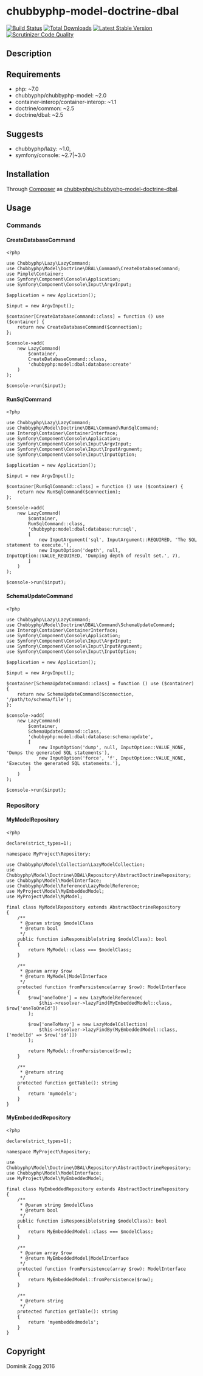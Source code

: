# chubbyphp-model-doctrine-dbal

[![Build Status](https://api.travis-ci.org/chubbyphp/chubbyphp-model-doctrine-dbal.png?branch=master)](https://travis-ci.org/chubbyphp/chubbyphp-model-doctrine-dbal)
[![Total Downloads](https://poser.pugx.org/chubbyphp/chubbyphp-model-doctrine-dbal/downloads.png)](https://packagist.org/packages/chubbyphp/chubbyphp-model-doctrine-dbal)
[![Latest Stable Version](https://poser.pugx.org/chubbyphp/chubbyphp-model-doctrine-dbal/v/stable.png)](https://packagist.org/packages/chubbyphp/chubbyphp-model-doctrine-dbal)
[![Scrutinizer Code Quality](https://scrutinizer-ci.com/g/chubbyphp/chubbyphp-model-doctrine-dbal/badges/quality-score.png?b=master)](https://scrutinizer-ci.com/g/chubbyphp/chubbyphp-model-doctrine-dbal/?branch=master)

## Description

## Requirements

 * php: ~7.0
 * chubbyphp/chubbyphp-model: ~2.0
 * container-interop/container-interop: ~1.1
 * doctrine/common: ~2.5
 * doctrine/dbal: ~2.5

## Suggests

 * chubbyphp/lazy: ~1.0,
 * symfony/console: ~2.7|~3.0

## Installation

Through [Composer](http://getcomposer.org) as [chubbyphp/chubbyphp-model-doctrine-dbal][1].

## Usage

### Commands

#### CreateDatabaseCommand

```{.php}
<?php

use Chubbyphp\Lazy\LazyCommand;
use Chubbyphp\Model\Doctrine\DBAL\Command\CreateDatabaseCommand;
use Pimple\Container;
use Symfony\Component\Console\Application;
use Symfony\Component\Console\Input\ArgvInput;

$application = new Application();

$input = new ArgvInput();

$container[CreateDatabaseCommand::class] = function () use ($container) {
    return new CreateDatabaseCommand($connection);
};

$console->add(
    new LazyCommand(
        $container,
        CreateDatabaseCommand::class,
        'chubbyphp:model:dbal:database:create'
    )
);

$console->run($input);
```

#### RunSqlCommand

```{.php}
<?php

use Chubbyphp\Lazy\LazyCommand;
use Chubbyphp\Model\Doctrine\DBAL\Command\RunSqlCommand;
use Interop\Container\ContainerInterface;
use Symfony\Component\Console\Application;
use Symfony\Component\Console\Input\ArgvInput;
use Symfony\Component\Console\Input\InputArgument;
use Symfony\Component\Console\Input\InputOption;

$application = new Application();

$input = new ArgvInput();

$container[RunSqlCommand::class] = function () use ($container) {
    return new RunSqlCommand($connection);
};

$console->add(
    new LazyCommand(
        $container,
        RunSqlCommand::class,
        'chubbyphp:model:dbal:database:run:sql',
        [
            new InputArgument('sql', InputArgument::REQUIRED, 'The SQL statement to execute.'),
            new InputOption('depth', null, InputOption::VALUE_REQUIRED, 'Dumping depth of result set.', 7),
        ]
    )
);

$console->run($input);
```

#### SchemaUpdateCommand

```{.php}
<?php

use Chubbyphp\Lazy\LazyCommand;
use Chubbyphp\Model\Doctrine\DBAL\Command\SchemaUpdateCommand;
use Interop\Container\ContainerInterface;
use Symfony\Component\Console\Application;
use Symfony\Component\Console\Input\ArgvInput;
use Symfony\Component\Console\Input\InputArgument;
use Symfony\Component\Console\Input\InputOption;

$application = new Application();

$input = new ArgvInput();

$container[SchemaUpdateCommand::class] = function () use ($container) {
    return new SchemaUpdateCommand($connection, '/path/to/schema/file');
};

$console->add(
    new LazyCommand(
        $container,
        SchemaUpdateCommand::class,
        'chubbyphp:model:dbal:database:schema:update',
        [
            new InputOption('dump', null, InputOption::VALUE_NONE, 'Dumps the generated SQL statements'),
            new InputOption('force', 'f', InputOption::VALUE_NONE, 'Executes the generated SQL statements.'),
        ]
    )
);

$console->run($input);
```

### Repository

#### MyModelRepository

```{.php}
<?php

declare(strict_types=1);

namespace MyProject\Repository;

use Chubbyphp\Model\Collection\LazyModelCollection;
use Chubbyphp\Model\Doctrine\DBAL\Repository\AbstractDoctrineRepository;
use Chubbyphp\Model\ModelInterface;
use Chubbyphp\Model\Reference\LazyModelReference;
use MyProject\Model\MyEmbeddedModel;
use MyProject\Model\MyModel;

final class MyModelRepository extends AbstractDoctrineRepository
{
    /**
     * @param string $modelClass
     * @return bool
     */
    public function isResponsible(string $modelClass): bool
    {
        return MyModel::class === $modelClass;
    }

    /**
     * @param array $row
     * @return MyModel|ModelInterface
     */
    protected function fromPersistence(array $row): ModelInterface
    {
        $row['oneToOne'] = new LazyModelReference(
            $this->resolver->lazyFind(MyEmbeddedModel::class, $row['oneToOneId'])
        );

        $row['oneToMany'] = new LazyModelCollection(
            $this->resolver->lazyFindBy(MyEmbeddedModel::class, ['modelId' => $row['id']])
        );

        return MyModel::fromPersistence($row);
    }

    /**
     * @return string
     */
    protected function getTable(): string
    {
        return 'mymodels';
    }
}
```

#### MyEmbeddedRepository

```{.php}
<?php

declare(strict_types=1);

namespace MyProject\Repository;

use Chubbyphp\Model\Doctrine\DBAL\Repository\AbstractDoctrineRepository;
use Chubbyphp\Model\ModelInterface;
use MyProject\Model\MyEmbeddedModel;

final class MyEmbeddedRepository extends AbstractDoctrineRepository
{
    /**
     * @param string $modelClass
     * @return bool
     */
    public function isResponsible(string $modelClass): bool
    {
        return MyEmbeddedModel::class === $modelClass;
    }

    /**
     * @param array $row
     * @return MyEmbeddedModel|ModelInterface
     */
    protected function fromPersistence(array $row): ModelInterface
    {
        return MyEmbeddedModel::fromPersistence($row);
    }

    /**
     * @return string
     */
    protected function getTable(): string
    {
        return 'myembeddedmodels';
    }
}
```

[1]: https://packagist.org/packages/chubbyphp/chubbyphp-model-doctrine-dbal

## Copyright

Dominik Zogg 2016
